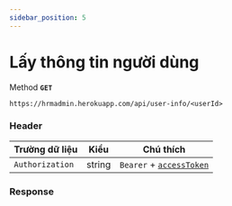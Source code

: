 ```yaml
---
sidebar_position: 5
---
```


# Lấy thông tin người dùng

Method **`GET`**

```shell
https://hrmadmin.herokuapp.com/api/user-info/<userId>
```

### Header

| Trường dữ liệu  | Kiểu   | Chú thích                                   |
| --------------- | ------ | ------------------------------------------- |
| `Authorization` | string | `Bearer` + [`accessToken`](../access-token.md) |


### Response
